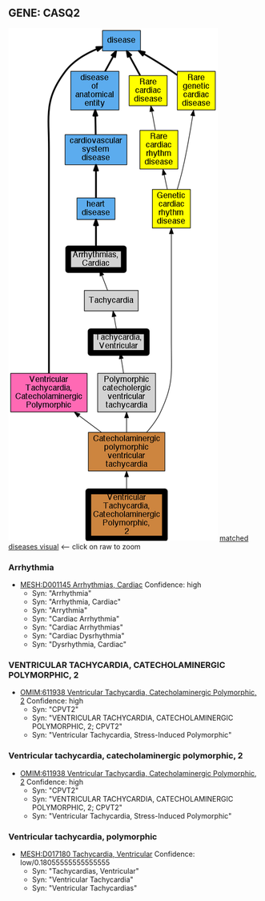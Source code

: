 
## GENE: CASQ2

![image](CASQ2.png)
[matched diseases visual](CASQ2.png)  <-- click on raw to zoom


### Arrhythmia
 * [MESH:D001145 Arrhythmias, Cardiac](http://beta.monarchinitiative.org/disease/MESH:D001145) Confidence: high
    * Syn: "Arrhythmia"
    * Syn: "Arrhythmia, Cardiac"
    * Syn: "Arrythmia"
    * Syn: "Cardiac Arrhythmia"
    * Syn: "Cardiac Arrhythmias"
    * Syn: "Cardiac Dysrhythmia"
    * Syn: "Dysrhythmia, Cardiac"

### VENTRICULAR TACHYCARDIA, CATECHOLAMINERGIC POLYMORPHIC, 2
 * [OMIM:611938 Ventricular Tachycardia, Catecholaminergic Polymorphic, 2](http://beta.monarchinitiative.org/disease/OMIM:611938) Confidence: high
    * Syn: "CPVT2"
    * Syn: "VENTRICULAR TACHYCARDIA, CATECHOLAMINERGIC POLYMORPHIC, 2; CPVT2"
    * Syn: "Ventricular Tachycardia, Stress-Induced Polymorphic"

### Ventricular tachycardia, catecholaminergic polymorphic, 2
 * [OMIM:611938 Ventricular Tachycardia, Catecholaminergic Polymorphic, 2](http://beta.monarchinitiative.org/disease/OMIM:611938) Confidence: high
    * Syn: "CPVT2"
    * Syn: "VENTRICULAR TACHYCARDIA, CATECHOLAMINERGIC POLYMORPHIC, 2; CPVT2"
    * Syn: "Ventricular Tachycardia, Stress-Induced Polymorphic"

### Ventricular tachycardia, polymorphic
 * [MESH:D017180 Tachycardia, Ventricular](http://beta.monarchinitiative.org/disease/MESH:D017180) Confidence: low/0.18055555555555555
    * Syn: "Tachycardias, Ventricular"
    * Syn: "Ventricular Tachycardia"
    * Syn: "Ventricular Tachycardias"
